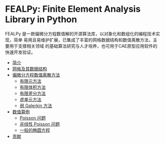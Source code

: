 # FEALPy: Finite Element Analysis Library in Python 

FEALPy 是一款偏微分方程数值解的开源算法库，以对象化和数组化的编程技术实现，简单
易用且易维护扩展，已集成了丰富的网格数据结构和数值离散方法，主要用于支撑相关领域
的基础算法研究与人才培养，也可用于CAE原型应用软件的快速开发验证。


* [简介](./introduction.md)
* [网格及其数据结构](./mesh.md)
* [偏微分方程数值离散方法](./num_methods.md)
    + [有限元方法](./fem.md)
    + [有限体积方法](./fvm.md)
    + [有限差分方法](./fdm.md)
    + [虚单元方法](./vem.md)
    + [弱 Galerkin 方法](./wgm.md)
* [数值算例](./examples.md)
    + [Poisson 问题](./poisson.md)
    + [非线性 Poisson 问题](./non_linear_poisson.md)
    + [一般的椭圆方程](./general_elliptic_equation.md)
* [贡献](./contribution.md)
